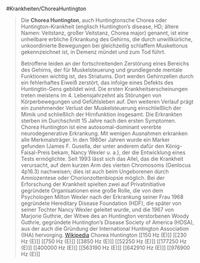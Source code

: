 #Krankheiten/ChoreaHuntington
> Die **Chorea Huntington**, auch Huntingtonsche Chorea oder Huntington-Krankheit (englisch Huntington’s disease, HD; ältere Namen: Veitstanz, großer Veitstanz, Chorea major) genannt, ist eine unheilbare erbliche Erkrankung des Gehirns, die durch unwillkürliche, unkoordinierte Bewegungen bei gleichzeitig schlaffem Muskeltonus gekennzeichnet ist, in Demenz mündet und zum Tod führt.
>
> Betroffene leiden an der fortschreitenden Zerstörung eines Bereichs des Gehirns, der für Muskelsteuerung und grundlegende mentale Funktionen wichtig ist, des Striatums. Dort werden Gehirnzellen durch ein fehlerhaftes Eiweiß zerstört, das infolge eines Defekts des Huntingtin-Gens gebildet wird. Die ersten Krankheitserscheinungen treten meistens im 4. Lebensjahrzehnt als Störungen von Körperbewegungen und Gefühlsleben auf. Den weiteren Verlauf prägt ein zunehmender Verlust der Muskelsteuerung einschließlich der Mimik und schließlich der Hirnfunktion insgesamt. Die Erkrankten sterben im Durchschnitt 15 Jahre nach den ersten Symptomen.
> Chorea Huntington ist eine autosomal-dominant vererbte neurodegenerative Erkrankung. Mit wenigen Ausnahmen erkranken alle Merkmalsträger. In den 1980er Jahren wurde ein Marker gefunden (James F. Gusella, der unter anderem dafür den König-Faisal-Preis bekam, Nancy Wexler u. a.), der die Entwicklung eines Tests ermöglichte. Seit 1993 lässt sich das Allel, das die Krankheit verursacht, auf dem kurzen Arm des vierten Chromosoms (Genlocus 4p16.3) nachweisen; dies ist auch beim Ungeborenen durch Amniozentese oder Chorionzottenbiopsie möglich.
> Bei der Erforschung der Krankheit spielten zwei auf Privatinitiative gegründete Organisationen eine große Rolle, die von dem Psychologen Milton Wexler nach der Erkrankung seiner Frau 1968 gegründete Hereditary Disease Foundation (HDF), die später von seiner Tochter Nancy Wexler geleitet wurde, und die 1967 von Marjorie Guthrie, der Witwe des an Huntington verstorbenen Woody Guthrie, gegründete Huntington’s Disease Society of America (HDSA), aus der auch die Gründung der International Huntington Association (IHA) hervorging.
> [Wikipedia](https://de.wikipedia.org/wiki/Chorea%20Huntington)
Chorea Huntington
[[150 Hz (E)]]
[[230 Hz (E)]]
[[750 Hz (E)]]
[[3850 Hz (E)]]
[[52250 Hz (E)]]
[[177250 Hz (E)]]
[[400000 Hz (E)]]
[[563190 Hz (E)]]
[[642910 Hz (E)]]
[[976900 Hz (E)]]
